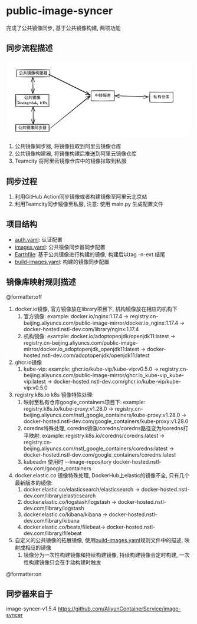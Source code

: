 # public-image-syncer

完成了公共镜像同步, 基于公共镜像构建, 两项功能

## 同步流程描述

![sync-pipline.png](sync-pipline.png)

1. 公共镜像同步器, 将镜像拉取到阿里云镜像仓库
2. 公共镜像构建器, 将镜像构建后推送到阿里云镜像仓库
3. Teamcity 将阿里云镜像仓库中的镜像拉取到私服

## 同步过程

1. 利用GitHub Action同步镜像或者构建镜像至阿里云北京站
2. 利用Teamcity同步镜像至私服, 注意: 使用 main.py 生成配置文件

## 项目结构

* [auth.yaml](config/images.yaml): 认证配置
* [images.yaml](config/images.yaml): 公共镜像同步器同步配置
* [Earthfile](Earthfile): 基于公共镜像进行构建的镜像, 构建后以tag -n-ext 结尾
* [build-images.yaml](config/build-images.yaml): 构建的镜像同步配置

## 镜像库映射规则描述

@formatter:off
1. docker.io镜像, 官方镜像放在library项目下, 机构镜像放在相应的机构下
    1. 官方镜像:
       example: docker.io/nginx:1.17.4 
             -> registry.cn-beijing.aliyuncs.com/public-image-mirror/docker.io_nginx:1.17.4
             -> docker-hosted.nstl-dev.com/library/nginx:1.17.4
    2. 机构镜像:
       example: docker.io/adoptopenjdk/openjdk11:latest 
             -> registry.cn-beijing.aliyuncs.com/public-image-mirror/docker.io_adoptopenjdk_openjdk11:latest
             -> docker-hosted.nstl-dev.com/adoptopenjdk/openjdk11:latest
2. ghcr.io镜像
    1. kube-vip:
       example: ghcr.io/kube-vip/kube-vip:v0.5.0
             -> registry.cn-beijing.aliyuncs.com/public-image-mirror/ghcr.io_kube-vip_kube-vip:latest
             -> docker-hosted.nstl-dev.com/ghcr.io/kube-vip/kube-vip:v0.5.0
3. registry.k8s.io k8s 镜像特殊处理:
    1. 映射至私有仓库google_containers项目下:
       example: registry.k8s.io/kube-proxy:v1.28.0
             -> registry.cn-beijing.aliyuncs.com/nstl_google_containers/kube-proxy:v1.28.0
             -> docker-hosted.nstl-dev.com/google_containers/kube-proxy:v1.28.0 
    2. coredns特殊处理, coredns镜像/coredns/coredns路径变为/coredns打平映射:
       example: registry.k8s.io/coredns/coredns:latest
       -> registry.cn-beijing.aliyuncs.com/nstl_google_containers/coredns:latest
       -> docker-hosted.nstl-dev.com/google_containers/coredns:latest
    3. kubeadm 使用时 --image-repository docker-hosted.nstl-dev.com/google_containers
4. docker.elastic.co 镜像特殊处理, DockerHub上elastic的镜像不全, 只有几个最新版本的镜像:
    1. docker.elastic.co/elasticsearch/elasticsearch -> docker-hosted.nstl-dev.com/library/elasticsearch
    2. docker.elastic.co/logstash/logstash -> docker-hosted.nstl-dev.com/library/logstash
    3. docker.elastic.co/kibana/kibana -> docker-hosted.nstl-dev.com/library/kibana
    4. docker.elastic.co/beats/filebeat-> docker-hosted.nstl-dev.com/library/filebeat
5. 自定义的公共镜像的拓展镜像, 使用[build-images.yaml](config/build-images.yaml)规则文件中的描述, 映射成相应的镜像
    1. 镜像分为一次性构建镜像和持续构建镜像, 持续构建镜像会定时构建, 一次性构建镜像只会在手动构建时触发

@formatter:on

## 同步器来自于

image-syncer-v1.5.4
https://github.com/AliyunContainerService/image-syncer